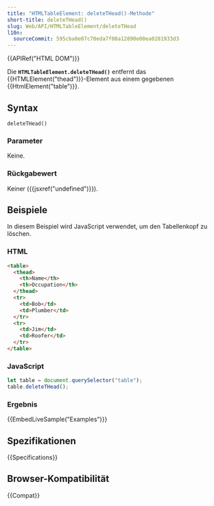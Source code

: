 ```yaml
---
title: "HTMLTableElement: deleteTHead()-Methode"
short-title: deleteTHead()
slug: Web/API/HTMLTableElement/deleteTHead
l10n:
  sourceCommit: 595cba0e07c70eda7f08a12890e00ea0281933d3
---
```


{{APIRef("HTML DOM")}}

Die **`HTMLTableElement.deleteTHead()`** entfernt das
{{HTMLElement("thead")}}-Element aus einem gegebenen {{HtmlElement("table")}}.

## Syntax

```js-nolint
deleteTHead()
```

### Parameter

Keine.

### Rückgabewert

Keiner ({{jsxref("undefined")}}).

## Beispiele

In diesem Beispiel wird JavaScript verwendet, um den Tabellenkopf zu löschen.

### HTML

```html
<table>
  <thead>
    <th>Name</th>
    <th>Occupation</th>
  </thead>
  <tr>
    <td>Bob</td>
    <td>Plumber</td>
  </tr>
  <tr>
    <td>Jim</td>
    <td>Roofer</td>
  </tr>
</table>
```

### JavaScript

```js
let table = document.querySelector("table");
table.deleteTHead();
```

### Ergebnis

{{EmbedLiveSample("Examples")}}

## Spezifikationen

{{Specifications}}

## Browser-Kompatibilität

{{Compat}}
